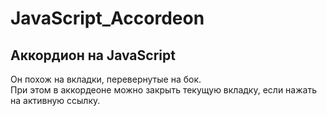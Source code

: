 # JavaScript_Accordeon
## Аккордион на JavaScript  
Он похож на вкладки, перевернутые на бок.  
При этом в аккордеоне можно закрыть текущую вкладку, если нажать на активную ссылку.  
